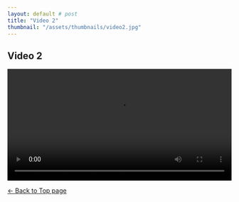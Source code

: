```yaml
---
layout: default # post
title: "Video 2"
thumbnail: "/assets/thumbnails/video2.jpg"
---
```



## Video 2

<video controls style="width: 100%; max-width: 1920px;">
  <source src="{{ site.baseurl }}/assets/videos/video1.mp4" type="video/mp4">
  Your browser does not support the video tag.
</video>

<p><a href="{{ site.baseurl }}/"> <- Back to Top page</a></p>
